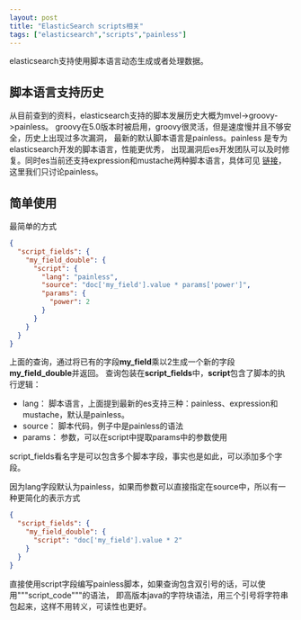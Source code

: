 ```yaml
---
layout: post
title: "ElasticSearch scripts相关"
tags: ["elasticsearch","scripts","painless"]
---
```


elasticsearch支持使用脚本语言动态生成或者处理数据。

## 脚本语言支持历史
从目前查到的资料，elasticsearch支持的脚本发展历史大概为mvel->groovy->painless。
groovy在5.0版本时被启用，groovy很灵活，但是速度慢并且不够安全，历史上出现过多次漏洞，
最新的默认脚本语言是painless。painless 是专为elasticsearch开发的脚本语言，性能更优秀，
出现漏洞后es开发团队可以及时修复。同时es当前还支持expression和mustache两种脚本语言，具体可见
[链接](https://www.elastic.co/guide/en/elasticsearch/reference/current/modules-scripting.html)，
这里我们只讨论painless。

## 简单使用
最简单的方式

```json
{
  "script_fields": {
    "my_field_double": {
      "script": {
        "lang": "painless",
        "source": "doc['my_field'].value * params['power']",
        "params": {
          "power": 2
        }
      }
    }
  }
}
```
上面的查询，通过将已有的字段**my_field**乘以2生成一个新的字段**my_field_double**并返回。
查询包装在**script_fields**中，**script**包含了脚本的执行逻辑：
- lang： 脚本语言，上面提到最新的es支持三种：painless、expression和mustache，默认是painless。
- source： 脚本代码，例子中是painless的语法
- params： 参数，可以在script中提取params中的参数使用

script_fields看名字是可以包含多个脚本字段，事实也是如此，可以添加多个字段。

因为lang字段默认为painless，如果而参数可以直接指定在source中，所以有一种更简化的表示方式
```json
{
  "script_fields": {
    "my_field_double": {
      "script": "doc['my_field'].value * 2"
    }
  }
}
```
直接使用script字段编写painless脚本，如果查询包含双引号的话，可以使用"""script_code"""的语法，
即高版本java的字符块语法，用三个引号将字符串包起来，这样不用转义，可读性也更好。